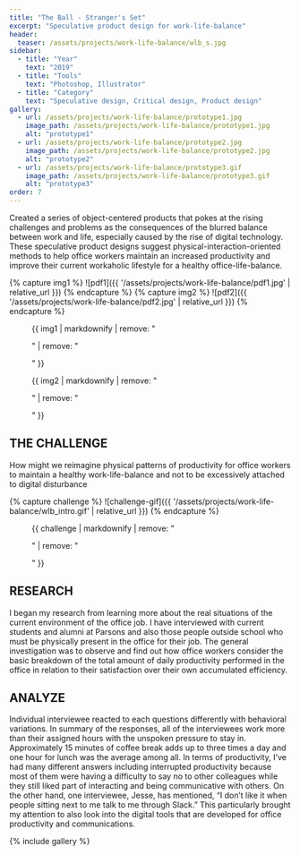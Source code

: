 ```yaml
---
title: "The Ball - Stranger's Set"
excerpt: "Speculative product design for work-life-balance"
header:
  teaser: /assets/projects/work-life-balance/wlb_s.jpg
sidebar:
  - title: "Year"
    text: "2019"
  - title: "Tools"
    text: "Photoshop, Illustrator"
  - title: "Category"
    text: "Speculative design, Critical design, Product design"
gallery:
  - url: /assets/projects/work-life-balance/prototype1.jpg
    image_path: /assets/projects/work-life-balance/prototype1.jpg
    alt: "prototype1"
  - url: /assets/projects/work-life-balance/prototype2.jpg
    image_path: /assets/projects/work-life-balance/prototype2.jpg
    alt: "prototype2"
  - url: /assets/projects/work-life-balance/prototype3.gif
    image_path: /assets/projects/work-life-balance/prototype3.gif
    alt: "prototype3"
order: 7
---
```


Created a series of object-centered products that pokes at the rising challenges and problems as the consequences of the blurred balance between work and life, especially caused by the rise of digital technology. These speculative product designs suggest physical-interaction-oriented methods to help office workers maintain an increased productivity and improve their current workaholic lifestyle for a healthy office-life-balance.

{% capture img1 %}
![pdf1]({{ '/assets/projects/work-life-balance/pdf1.jpg' | relative_url }})
{% endcapture %}
{% capture img2 %}
![pdf2]({{ '/assets/projects/work-life-balance/pdf2.jpg' | relative_url }})
{% endcapture %}
<figure>
  {{ img1 | markdownify | remove: "<p>" | remove: "</p>" }}
</figure>
<figure>
  {{ img2 | markdownify | remove: "<p>" | remove: "</p>" }}
</figure>

## THE CHALLENGE
How might we reimagine physical patterns of productivity for office workers to maintain a healthy work-life-balance and not to be excessively attached to digital disturbance

{% capture challenge %}
![challenge-gif]({{ '/assets/projects/work-life-balance/wlb_intro.gif' | relative_url }})
{% endcapture %}
<figure>
  {{ challenge | markdownify | remove: "<p>" | remove: "</p>" }}
</figure>

## RESEARCH
I began my research from learning more about the real situations of the current environment of the office job. I have interviewed with current students and alumni at Parsons and also those people outside school who must be physically present in the office for their job. The general investigation was to observe and find out how office workers consider the basic breakdown of the total amount of daily productivity performed in the office in relation to their satisfaction over their own accumulated efficiency.

## ANALYZE
Individual interviewee reacted to each questions differently with behavioral variations. In summary of the responses, all of the interviewees work more than their assigned hours with the unspoken pressure to stay in. Approximately 15 minutes of coffee break adds up to three times a day and one hour for lunch was the average among all. In terms of productivity, I’ve had many different answers including interrupted productivity because most of them were having a difficulty to say no to other colleagues while they still liked part of interacting and being communicative with others. On the other hand, one interviewee, Jesse, has mentioned, “I don’t like it when people sitting next to me talk to me through Slack.” This particularly brought my attention to also look into the digital tools that are developed for office productivity and communications.

{% include gallery %}